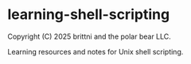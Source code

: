 # learning-shell-scripting

Copyright (C) 2025 brittni and the polar bear LLC.

Learning resources and notes for Unix shell scripting.
